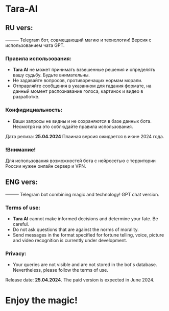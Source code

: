 # Tara-AI

## RU vers:
——— Telegram бот, совмещающий магию и технологии! 
Версия с использованием чата GPT.

### Правила использования:
- **Tara AI** не может принимать взвешенные решения и определять вашу судьбу. Будьте внимательны.
-  Не задавайте вопросов, противоречащих нормам морали.
-  Отправляйте сообщения в указанном для гадания формате, на данный момент распознавание голоса, картинок и видео в разработке.

### Конфидициальность:
- Ваши запросы не видны и не сохраняются в базе данных бота. Несмотря на это соблюдайте правила использования.
  

Дата релиза: **25.04.2024**
Плаиная версия ожидается в июне 2024 года. 

### !Внимание!
Для использования возможностей бота с нейросетью с территории России нужен онлайн сервер и VPN.



## ENG vers:
——— Telegram bot combining magic and technology! 
GPT chat version.

### Terms of use:
- **Tara AI** cannot make informed decisions and determine your fate. Be careful.
- Do not ask questions that are against the norms of morality.
- Send messages in the format specified for fortune telling, voice, picture and video recognition is currently under development.

### Privacy:
- Your queries are not visible and are not stored in the bot's database. Nevertheless, please follow the terms of use.

Release date: **25.04.2024**.
The paid version is expected in June 2024. 

# Enjoy the magic!

